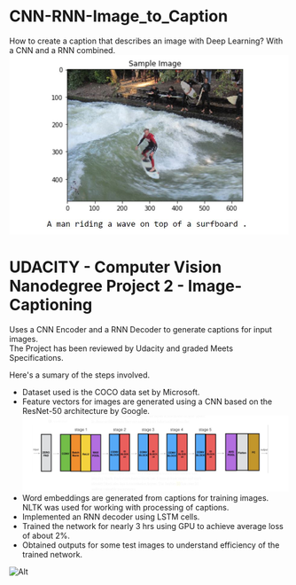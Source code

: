 # CNN-RNN-Image_to_Caption
How to create a caption that describes an image with Deep Learning? With a CNN and a RNN combined.
![alt text](./images/predictionCNNRNN.JPG)

# UDACITY - Computer Vision Nanodegree Project 2 - Image-Captioning

Uses a CNN Encoder and a RNN Decoder to generate captions for input images.<br/>
The Project has been reviewed by Udacity and graded Meets Specifications. <br/>

Here's a sumary of the steps involved.

- Dataset used is the COCO data set by Microsoft.
- Feature vectors for images are generated using a CNN based on the ResNet-50 architecture by Google. ![alt text](./images/resnet50.JPG)
- Word embeddings are generated from captions for training images. NLTK was used for working with processing of captions.
- Implemented an RNN decoder using LSTM cells.
- Trained the network for nearly 3 hrs using GPU to achieve average loss of about 2%.
- Obtained outputs for some test images to understand efficiency of the trained network.<br/>

![Alt](https://raw.githubusercontent.com/udacity/CVND---Image-Captioning-Project/master/images/encoder-decoder.png)
